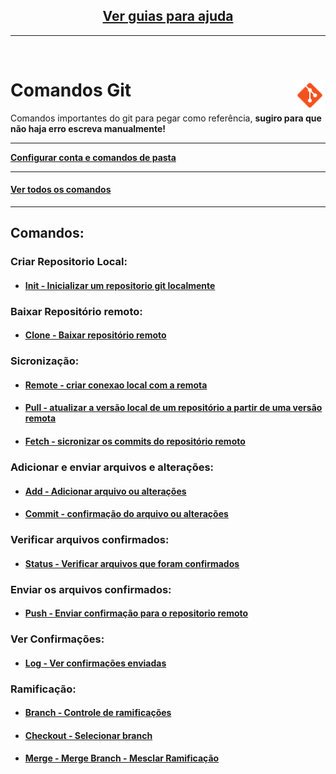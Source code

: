 <div align="center">
<h2><a href="https://github.com/gladsonsimoes/git/blob/main/guias/README.md"> Ver guias para ajuda  </a> </h2>
</div>
<hr>

<br>
<div><h1> Comandos Git <img align="right" width="50px" src="img/icons8-git-48.png"></h1></div>

<p>Comandos importantes do git para pegar como referência,  <b> sugiro para que não haja erro escreva manualmente!</b> </p>
<hr>


<a href="https://github.com/gladsonsimoes/git/blob/main/Configura%C3%A7%C3%A3o%26Diret%C3%B3rio.md"><b> Configurar conta e comandos de pasta</b></a>
<hr>

#### <a href="comandos/README.md"> Ver todos os comandos </a><br>
<hr>

## Comandos:

### Criar Repositorio Local:
- #### <a href="comandos/comandos_de_uso/git_init.md"> Init - Inicializar um repositorio git localmente </a><br>

### Baixar Repositório remoto:
- #### <a href="comandos/comandos_de_uso/git_clone.md"> Clone - Baixar repositório remoto </a><br>  

### Sicronização:
- #### <a href="/comandos/comandos_de_uso/git_remote.md"> Remote - criar conexao local com a remota </a><br>  
- #### <a href="/comandos/comandos_de_uso/git_pull.md"> Pull - atualizar a versão local de um repositório a partir de uma versão remota </a><br>
- #### <a href="/comandos/comandos_de_uso/git_fetch.md"> Fetch - sicronizar os commits do repositório remoto </a><br>

### Adicionar e enviar arquivos e alterações:
- #### <a href="/comandos/comandos_de_uso/git_add.md"> Add - Adicionar arquivo ou alterações </a><br>
- #### <a href="/comandos/comandos_de_uso/git_commit.md"> Commit - confirmação do arquivo ou alterações </a><br>

### Verificar arquivos confirmados:
- #### <a href="/comandos/comandos_de_uso/git_status.md"> Status - Verificar arquivos que foram confirmados</a>

### Enviar os arquivos confirmados:
- #### <a href="/comandos/comandos_de_uso/git_push.md"> Push - Enviar confirmação para o repositorio remoto </a><br>

### Ver Confirmações:
- #### <a href="/comandos/comandos_de_uso/git_log.md"> Log - Ver confirmações enviadas </a><br>

### Ramificação:
- #### <a href="/comandos/comandos_de_uso/git_branch.md"> Branch - Controle de ramificações </a><br>
- #### <a href="/comandos/comandos_de_uso/git_checkout.md"> Checkout - Selecionar branch </a><br>  
- #### <a href="/comandos/comandos_de_uso/git_merge.md"> Merge - Merge Branch - Mesclar Ramificação </a><br>     


